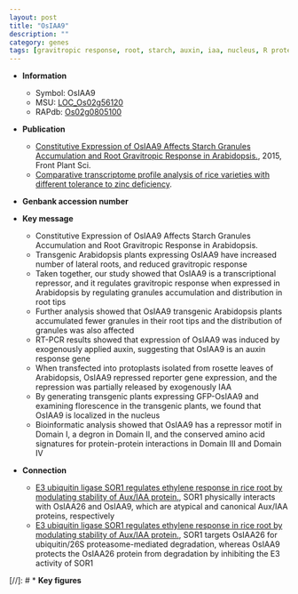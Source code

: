 ```yaml
---
layout: post
title: "OsIAA9"
description: ""
category: genes
tags: [gravitropic response, root, starch, auxin, iaa, nucleus, R protein, lateral root, IAA, auxin response]
---
```


* **Information**  
    + Symbol: OsIAA9  
    + MSU: [LOC_Os02g56120](http://rice.plantbiology.msu.edu/cgi-bin/ORF_infopage.cgi?orf=LOC_Os02g56120)  
    + RAPdb: [Os02g0805100](http://rapdb.dna.affrc.go.jp/viewer/gbrowse_details/irgsp1?name=Os02g0805100)  

* **Publication**  
    + [Constitutive Expression of OsIAA9 Affects Starch Granules Accumulation and Root Gravitropic Response in Arabidopsis.](http://www.ncbi.nlm.nih.gov/pubmed?term=Constitutive+Expression+of+OsIAA9+Affects+Starch+Granules+Accumulation+and+Root+Gravitropic+Response+in+Arabidopsis.%5BTitle%5D), 2015, Front Plant Sci.
    + [Comparative transcriptome profile analysis of rice varieties with different tolerance to zinc deficiency](Stuttg).

* **Genbank accession number**  

* **Key message**  
    + Constitutive Expression of OsIAA9 Affects Starch Granules Accumulation and Root Gravitropic Response in Arabidopsis.
    + Transgenic Arabidopsis plants expressing OsIAA9 have increased number of lateral roots, and reduced gravitropic response
    + Taken together, our study showed that OsIAA9 is a transcriptional repressor, and it regulates gravitropic response when expressed in Arabidopsis by regulating granules accumulation and distribution in root tips
    + Further analysis showed that OsIAA9 transgenic Arabidopsis plants accumulated fewer granules in their root tips and the distribution of granules was also affected
    + RT-PCR results showed that expression of OsIAA9 was induced by exogenously applied auxin, suggesting that OsIAA9 is an auxin response gene
    + When transfected into protoplasts isolated from rosette leaves of Arabidopsis, OsIAA9 repressed reporter gene expression, and the repression was partially released by exogenously IAA
    + By generating transgenic plants expressing GFP-OsIAA9 and examining florescence in the transgenic plants, we found that OsIAA9 is localized in the nucleus
    + Bioinformatic analysis showed that OsIAA9 has a repressor motif in Domain I, a degron in Domain II, and the conserved amino acid signatures for protein-protein interactions in Domain III and Domain IV

* **Connection**  
    + [E3 ubiquitin ligase SOR1 regulates ethylene response in rice root by modulating stability of Aux/IAA protein.](http://www.ncbi.nlm.nih.gov/pubmed?term=E3+ubiquitin+ligase+SOR1+regulates+ethylene+response+in+rice+root+by+modulating+stability+of+Aux/IAA+protein.%5BTitle%5D),  SOR1 physically interacts with OsIAA26 and OsIAA9, which are atypical and canonical Aux/IAA proteins, respectively
    + [E3 ubiquitin ligase SOR1 regulates ethylene response in rice root by modulating stability of Aux/IAA protein.](http://www.ncbi.nlm.nih.gov/pubmed?term=E3+ubiquitin+ligase+SOR1+regulates+ethylene+response+in+rice+root+by+modulating+stability+of+Aux/IAA+protein.%5BTitle%5D),  SOR1 targets OsIAA26 for ubiquitin/26S proteasome-mediated degradation, whereas OsIAA9 protects the OsIAA26 protein from degradation by inhibiting the E3 activity of SOR1

[//]: # * **Key figures**  


